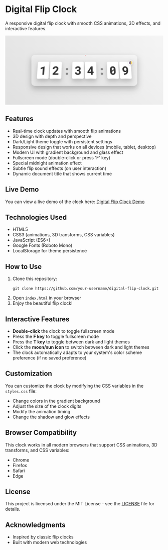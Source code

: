 # Digital Flip Clock

A responsive digital flip clock with smooth CSS animations, 3D effects, and interactive features.

![Digital Flip Clock Demo](screenshot.png)

## Features

- Real-time clock updates with smooth flip animations
- 3D design with depth and perspective
- Dark/Light theme toggle with persistent settings
- Responsive design that works on all devices (mobile, tablet, desktop)
- Modern UI with gradient background and glass effect
- Fullscreen mode (double-click or press 'F' key)
- Special midnight animation effect
- Subtle flip sound effects (on user interaction)
- Dynamic document title that shows current time

## Live Demo

You can view a live demo of the clock here: [Digital Flip Clock Demo](https://sk-ali-hussain.github.io/digital-flip-clock/)

## Technologies Used

- HTML5
- CSS3 (animations, 3D transforms, CSS variables)
- JavaScript (ES6+)
- Google Fonts (Roboto Mono)
- LocalStorage for theme persistence

## How to Use

1. Clone this repository:
   ```
   git clone https://github.com/your-username/digital-flip-clock.git
   ```
2. Open `index.html` in your browser
3. Enjoy the beautiful flip clock!

## Interactive Features

- **Double-click** the clock to toggle fullscreen mode
- Press the **F key** to toggle fullscreen mode
- Press the **T key** to toggle between dark and light themes
- Click the **moon/sun icon** to switch between dark and light themes
- The clock automatically adapts to your system's color scheme preference (if no saved preference)

## Customization

You can customize the clock by modifying the CSS variables in the `styles.css` file:
- Change colors in the gradient background
- Adjust the size of the clock digits
- Modify the animation timing
- Change the shadow and glow effects

## Browser Compatibility

This clock works in all modern browsers that support CSS animations, 3D transforms, and CSS variables:
- Chrome
- Firefox
- Safari
- Edge

## License

This project is licensed under the MIT License - see the [LICENSE](LICENSE) file for details.

## Acknowledgments

- Inspired by classic flip clocks
- Built with modern web technologies 